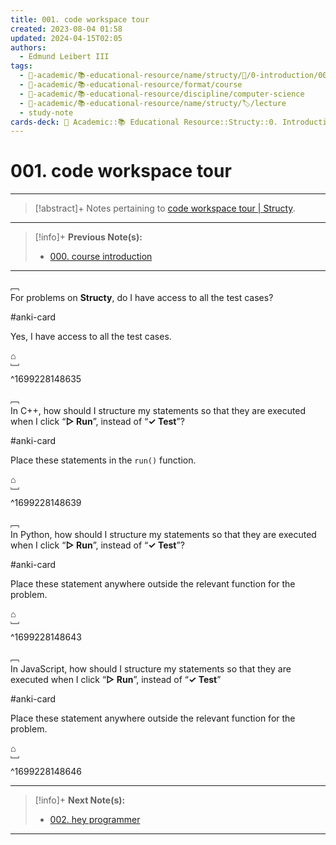 ```yaml
---
title: 001. code workspace tour
created: 2023-08-04 01:58
updated: 2024-04-15T02:05
authors:
  - Edmund Leibert III
tags:
  - 🔴-academic/📚-educational-resource/name/structy/🔖/0-introduction/001-code-workspace-tour
  - 🔴-academic/📚-educational-resource/format/course
  - 🔴-academic/📚-educational-resource/discipline/computer-science
  - 🔴-academic/📚-educational-resource/name/structy/🏷️/lecture
  - study-note
cards-deck: 🔴 Academic::📚 Educational Resource::Structy::0. Introduction::001. code workspace tour
---
```


# 001. code workspace tour

---

> [!abstract]+ 
> Notes pertaining to [code workspace tour | Structy](https://www.structy.net/problems/code-workspace-tour).

---

> [!info]+ 
> **Previous Note(s):**
> - [000. course introduction](the-vault/src/🔴%20Academics/📚%20Educational%20Resource/Structy/0.%20Introduction/000.%20course%20introduction.md)

---

﹇<br>
For problems on **Structy**, do I have access to all the test cases?

#anki-card 

Yes, I have access to all the test cases.

⌂
<br>﹈<br>^1699228148635

﹇<br>
In C++, how should I structure my statements so that they are executed when I click “**▷ Run**”, instead of “**✓ Test**”?

#anki-card 

Place these statements in the `run()` function.

⌂
<br>﹈<br>^1699228148639

﹇<br>
In Python, how should I structure my statements so that they are executed when I click “**▷ Run**”, instead of “**✓ Test**”?

#anki-card 

Place these statement anywhere outside the relevant function for the problem.

⌂
<br>﹈<br>^1699228148643

﹇<br>
In JavaScript, how should I structure my statements so that they are executed when I click “**▷ Run**”, instead of “**✓ Test**”

#anki-card 

Place these statement anywhere outside the relevant function for the problem.

⌂
<br>﹈<br>^1699228148646

---

> [!info]+
> **Next Note(s):**
> - [002. hey programmer](the-vault/src/🔴%20Academics/📚%20Educational%20Resource/Structy/0.%20Introduction/002.%20hey%20programmer.md)

---



